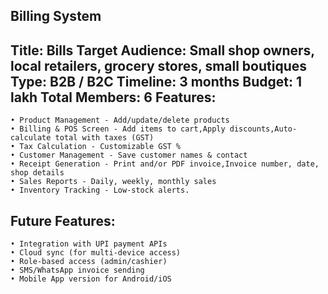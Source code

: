 Billing System
--------------
   Title: Bills
   Target Audience: Small shop owners, local retailers, grocery stores, small boutiques
   Type: B2B / B2C
   Timeline: 3 months
   Budget: 1 lakh
   Total Members: 6
Features:  
--------
    • Product Management - Add/update/delete products
    • Billing & POS Screen - Add items to cart,Apply discounts,Auto-calculate total with taxes (GST)
    • Tax Calculation - Customizable GST %
    • Customer Management - Save customer names & contact
    • Receipt Generation - Print and/or PDF invoice,Invoice number, date, shop details
    • Sales Reports - Daily, weekly, monthly sales
    • Inventory Tracking - Low-stock alerts.
Future Features:
----------------
    • Integration with UPI payment APIs
    • Cloud sync (for multi-device access)
    • Role-based access (admin/cashier)
    • SMS/WhatsApp invoice sending
    • Mobile App version for Android/iOS

